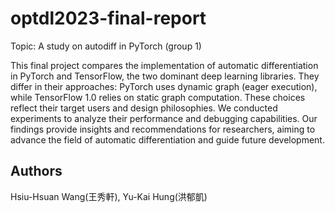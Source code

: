 # optdl2023-final-report

Topic: A study on autodiff in PyTorch (group 1)

This final project compares the implementation of automatic differentiation in PyTorch and TensorFlow, the two dominant deep learning libraries. They differ in their approaches: PyTorch uses dynamic graph (eager execution), while TensorFlow 1.0 relies on static graph computation. These choices reflect their target users and design philosophies. We conducted experiments to analyze their performance and debugging capabilities. Our findings provide insights and recommendations for researchers, aiming to advance the field of automatic differentiation and guide future development.

## Authors
Hsiu-Hsuan Wang(王秀軒), Yu-Kai Hung(洪郁凱)
